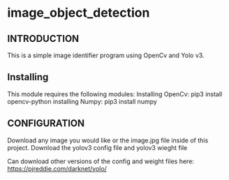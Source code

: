 # image_object_detection
INTRODUCTION
------------
This is a simple image identifier program using OpenCv and Yolo v3.



Installing
------------

This module requires the following modules:
Installing OpenCv: pip3 install opencv-python
installing Numpy: pip3 install numpy


CONFIGURATION
-------------
Download any image you would like or the image.jpg file inside of this project.
Download the yolov3 config file and yolov3 wieght file

Can download other versions of the config and weight files here: https://pjreddie.com/darknet/yolo/
